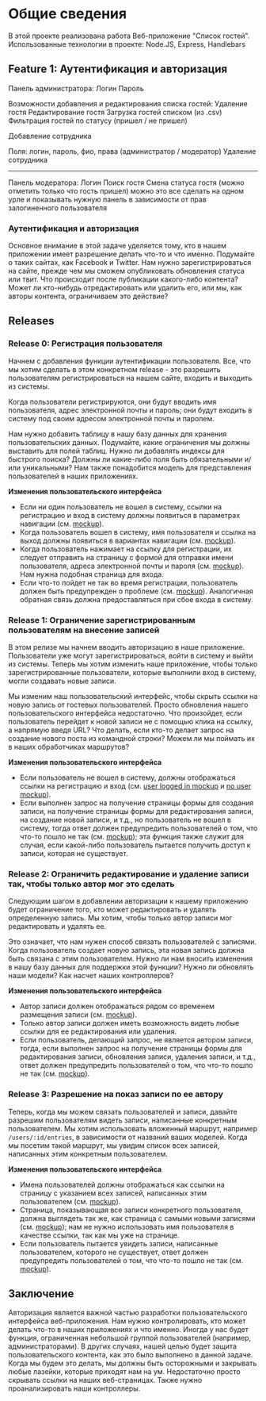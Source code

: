 # Общие сведения
В этой проекте реализована работа Веб-приложение "Список гостей". 
Использованные технологии в проекте: Node.JS, Express, Handlebars

## Feature 1: Аутентификация и авторизация
Панель администратора:
Логин
Пароль

Возможности добавления и редактирования списка гостей:
Удаление гостя
Редактирование гостя
Загрузка гостей списком (из .csv)
Фильтрация гостей по статусу (пришел / не пришел)

Добавление сотрудника

Поля: логин, пароль, фио, права (администратор / модератор)
Удаление сотрудника

**********************************************************
Панель модератора:
Логин
Поиск гостя
Смена статуса гостя (можно отметить только что гость пришел)
можно это все сделать на одном урле и показывать нужную панель в зависимости от прав залогиненного пользователя



### Аутентификация и авторизация
Основное внимание в этой задаче уделяется тому, кто в нашем приложении имеет разрешение делать что-то и что именно. Подумайте о таких сайтах, как Facebook и Twitter. Нам нужно зарегистрироваться на сайте, прежде чем мы сможем опубликовать обновления статуса или твит. Что происходит после публикации какого-либо контента? Может ли кто-нибудь отредактировать или удалить его, или мы, как авторы контента, ограничиваем это действие?

## Releases

### Release 0: Регистрация пользователя
Начнем с добавления функции аутентификации пользователя. Все, что мы хотим сделать в этом конкретном release - это разрешить пользователям регистрироваться на нашем сайте, входить и выходить из системы.

Когда пользователи регистрируются, они будут вводить имя пользователя, адрес электронной почты и пароль; они будут входить в систему под своим адресом электронной почты и паролем.

Нам нужно добавить таблицу в нашу базу данных для хранения пользовательских данных. Подумайте, какие ограничения мы должны выставить для полей таблиц. Нужно ли добавлять индексы для быстрого поиска? Должны ли какие-либо поля быть обязательными и/или уникальными? Нам также понадобится модель для представления пользователей в наших приложениях.

**Изменения пользовательского интерфейса**
- Если ни один пользователь не вошел в систему, ссылки на регистрацию и вход в систему должны появиться в параметрах навигации (см. [mockup](readme-assets/auth-nav-no-user.png)).
- Когда пользователь вошел в систему, имя пользователя и ссылка на выход должны появиться в вариантах навигации (см. [mockup](readme-assets/auth-nav-user.png)).
- Когда пользователь нажимает на ссылку для регистрации, их следует отправить на страницу с формой для отправки имени пользователя, адреса электронной почты и пароля (см. [mockup](readme-assets/registration-form.png)). Нам нужна подобная страница для входа. 
- Если что-то пойдет не так во время регистрации, пользователь должен быть предупрежден о проблеме (см. [mockup](readme-assets/registration-form-show-errors.png)). Аналогичная обратная связь должна предоставляться при сбое входа в систему. 

### Release 1: Ограничение зарегистрированным пользователям на внесение записей 
В этом релизе мы начнем вводить авторизацию в наше приложение. Пользователи уже могут зарегистрироваться, войти в систему и выйти из системы. Теперь мы хотим изменить наше приложение, чтобы только зарегистрированные пользователи, которые выполнили вход в систему, могли создавать новые записи.

Мы изменим наш пользовательский интерфейс, чтобы скрыть ссылки на новую запись от гостевых пользователей. Просто обновления нашего пользовательского интерфейса недостаточно. Что произойдет, если пользователь перейдет к новой записи не с помощью клика на ссылку, а напрямую введя URL? Что делать, если кто-то делает запрос на создание нового поста из командной строки? Можем ли мы поймать их в наших обработчиках маршрутов?

**Изменения пользовательского интерфейса**
- Если пользователь не вошел в систему, должны отображаться ссылки на регистрацию и вход (см. [user logged in mockup](readme-assets/auth-nav-user.png) и [no user mockup](readme-assets/no-user-no-link-to-form.png)). 
- Если выполнен запрос на получение страницы формы для создания записи, на получение страницы формы для редактирования записи, на создание новой записи, и т.д., но пользователь не вошел в систему, тогда ответ должен предупредить пользователей о том, что что-то пошло не так (см. [mockup](readme-assets/something-went-wrong.png)); эта функция также служит для случая, если какой-либо пользователь пытается получить доступ к записи, которая не существует. 

### Release 2: Ограничить редактирование и удаление записи так, чтобы только автор мог это сделать
Следующим шагом в добавлении авторизации к нашему приложению будет ограничение того, кто может редактировать и удалять определенную запись. Мы хотим, чтобы только автор записи мог редактировать и удалять ее.

Это означает, что нам нужен способ связать пользователей с записями. Когда пользователь создает новую запись, эта новая запись должна быть связана с этим пользователем. Нужно ли нам вносить изменения в нашу базу данных для поддержки этой функции? Нужно ли обновлять наши модели? Как насчет наших контроллеров?

**Изменения пользовательского интерфейса**
- Автор записи должен отображаться рядом со временем размещения записи (см. [mockup](readme-assets/index-show-author-username.png)).
- Только автор записи должен иметь возможность видеть любые ссылки для ее редактирования или удаления. 
- Если пользователь, делающий запрос, не является автором записи, тогда, если выполнен запрос на получение страницы формы для редактирования записи, обновления записи, удаления записи, и т.д., ответ должен предупредить пользователей о том, что что-то пошло не так (см. [mockup](readme-assets/something-went-wrong.png)).

### Release 3: Разрешение на показ записи по ее автору
Теперь, когда мы можем связать пользователей и записи, давайте разрешим пользователям видеть записи, написанные конкретным пользователем. Мы хотим использовать вложенный маршрут, например `/users/:id/entries`, в зависимости от названий ваших моделей. Когда мы посетим такой маршрут, мы увидим список всех записей, написанных этим конкретным пользователем. 

**Изменения пользовательского интерфейса**
- Имена пользователей должны отображаться как ссылки на страницу с указанием всех записей, написанных этим пользователем (см. [mockup](readme-assets/usernames-as-links.png)). 
- Страница, показывающая все записи конкретного пользователя, должна выглядеть так же, как страница с самыми новыми записями (см. [mockup](readme-assets/user-entries.png)); нам не нужно использовать имя пользователя в качестве ссылки, так как мы уже на странице. 
- Если пользователь пытается увидеть записи, написанные пользователем, которого не существует, ответ должен предупредить пользователей о том, что что-то пошло не так (см. [mockup](readme-assets/something-went-wrong.png)).


## Заключение
Авторизация является важной частью разработки пользовательского интерфейса веб-приложения. Нам нужно контролировать, кто может делать что-то в наших приложениях и что именно. Иногда у нас будет функция, ограниченная небольшой группой пользователей (например, администраторами). В других случаях, нашей целью будет защита пользовательского контента, как это было выполнено в данной задаче. Когда мы будем это делать, мы должны быть осторожными и закрывать любые лазейки, которые приходят нам на ум. Недостаточно просто скрывать ссылки на наших веб-страницах. Также нужно проанализировать наши контроллеры.

